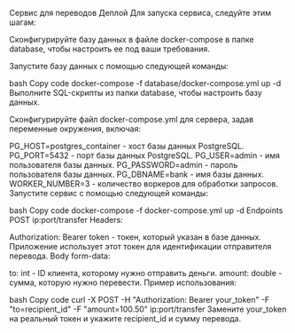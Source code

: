 Сервис для переводов
Деплой
Для запуска сервиса, следуйте этим шагам:

Сконфигурируйте базу данных в файле docker-compose в папке database, чтобы настроить ее под ваши требования.

Запустите базу данных с помощью следующей команды:

bash
Copy code
docker-compose -f database/docker-compose.yml up -d
Выполните SQL-скрипты из папки database, чтобы настроить базу данных.

Сконфигурируйте файл docker-compose.yml для сервера, задав переменные окружения, включая:

PG_HOST=postgres_container - хост базы данных PostgreSQL.
PG_PORT=5432 - порт базы данных PostgreSQL.
PG_USER=admin - имя пользователя базы данных.
PG_PASSWORD=admin - пароль пользователя базы данных.
PG_DBNAME=bank - имя базы данных.
WORKER_NUMBER=3 - количество воркеров для обработки запросов.
Запустите сервис с помощью следующей команды:

bash
Copy code
docker-compose -f docker-compose.yml up -d
Endpoints
POST ip:port/transfer
Headers:

Authorization: Bearer token - токен, который указан в базе данных. Приложение использует этот токен для идентификации отправителя перевода.
Body form-data:

to: int - ID клиента, которому нужно отправить деньги.
amount: double - сумма, которую нужно перевести.
Пример использования:

bash
Copy code
curl -X POST -H "Authorization: Bearer your_token" -F "to=recipient_id" -F "amount=100.50" ip:port/transfer
Замените your_token на реальный токен и укажите recipient_id и сумму перевода.